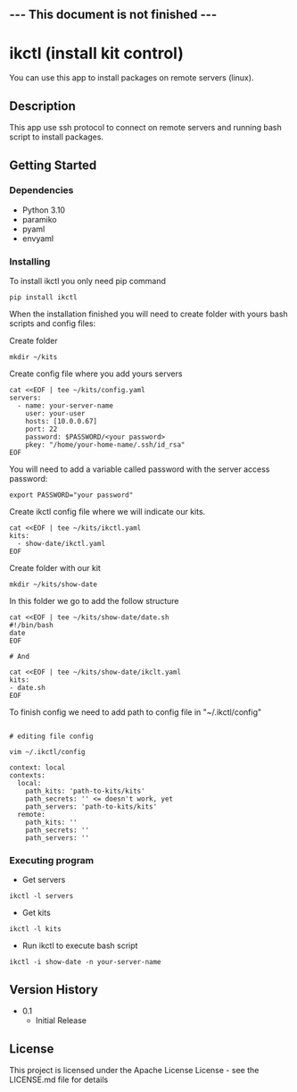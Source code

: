 ## --- This document is not finished ---

# ikctl (install kit control)

You can use this app to install packages on remote servers (linux).

## Description

This app use ssh protocol to connect on remote servers and running bash script to install packages.

## Getting Started

### Dependencies

* Python 3.10
* paramiko
* pyaml
* envyaml

### Installing

To install ikctl you only need pip command 
```
pip install ikctl
```

When the installation finished you will need to create folder with yours bash scripts and config files:


Create folder
```
mkdir ~/kits
```

Create config file where you add yours servers
```
cat <<EOF | tee ~/kits/config.yaml
servers:
  - name: your-server-name
    user: your-user
    hosts: [10.0.0.67]
    port: 22
    password: $PASSWORD/<your password>
    pkey: "/home/your-home-name/.ssh/id_rsa"
EOF
```

You will need to add a variable called password with the server access password:
```
export PASSWORD="your password"
```

Create ikctl config file where we will indicate our kits.
```
cat <<EOF | tee ~/kits/ikctl.yaml
kits:
  - show-date/ikctl.yaml
EOF
```

Create folder with our kit
```
mkdir ~/kits/show-date
```

In this folder we go to add the follow structure
```
cat <<EOF | tee ~/kits/show-date/date.sh
#!/bin/bash
date
EOF

# And

cat <<EOF | tee ~/kits/show-date/ikclt.yaml
kits:
- date.sh
EOF
```

To finish config we need to add path to config file in "~/.ikctl/config"
```

# editing file config

vim ~/.ikctl/config

context: local
contexts:
  local:
    path_kits: 'path-to-kits/kits'
    path_secrets: '' <= doesn't work, yet
    path_servers: 'path-to-kits/kits'
  remote:
    path_kits: ''
    path_secrets: ''
    path_servers: ''
```

### Executing program
* Get servers
```
ikctl -l servers
```

* Get kits
```
ikctl -l kits
```

* Run ikctl to execute bash script
```
ikctl -i show-date -n your-server-name
```


## Version History

* 0.1
    * Initial Release

## License

This project is licensed under the Apache License License - see the LICENSE.md file for details